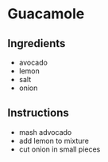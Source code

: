# Guacamole
## Ingredients
* avocado
* lemon
* salt
* onion
## Instructions
* mash advocado
* add lemon to mixture
* cut onion in small pieces

